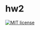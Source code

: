 # hw2

[![MIT license](https://img.shields.io/badge/license-MIT-blue.svg)](https://github.com/timfame/fp-homework/blob/master/hw2/LICENSE)
